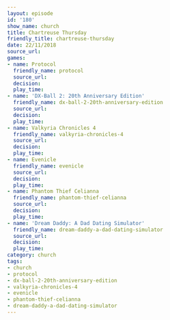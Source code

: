 ```yaml
---
layout: episode
id: '180'
show_name: church
title: Chartreuse Thursday
friendly_title: chartreuse-thursday
date: 22/11/2018
source_url: 
games:
- name: Protocol
  friendly_name: protocol
  source_url: 
  decision: 
  play_time: 
- name: 'DX-Ball 2: 20th Anniversary Edition'
  friendly_name: dx-ball-2-20th-anniversary-edition
  source_url: 
  decision: 
  play_time: 
- name: Valkyria Chronicles 4
  friendly_name: valkyria-chronicles-4
  source_url: 
  decision: 
  play_time: 
- name: Evenicle
  friendly_name: evenicle
  source_url: 
  decision: 
  play_time: 
- name: Phantom Thief Celianna
  friendly_name: phantom-thief-celianna
  source_url: 
  decision: 
  play_time: 
- name: 'Dream Daddy: A Dad Dating Simulator'
  friendly_name: dream-daddy-a-dad-dating-simulator
  source_url: 
  decision: 
  play_time: 
category: church
tags:
- church
- protocol
- dx-ball-2-20th-anniversary-edition
- valkyria-chronicles-4
- evenicle
- phantom-thief-celianna
- dream-daddy-a-dad-dating-simulator
---
```

